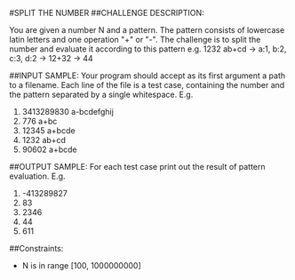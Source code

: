 #SPLIT THE NUMBER
##CHALLENGE DESCRIPTION:

You are given a number N and a pattern. The pattern consists of lowercase latin letters and one operation "+" or "-". The challenge is to split the number and evaluate it according to this pattern e.g. 
1232 ab+cd -> a:1, b:2, c:3, d:2 -> 12+32 -> 44

##INPUT SAMPLE:
Your program should accept as its first argument a path to a filename. Each line of the file is a test case, containing the number and the pattern separated by a single whitespace. E.g.

1. 3413289830 a-bcdefghij
2. 776 a+bc
3. 12345 a+bcde
4. 1232 ab+cd
5. 90602 a+bcde

##OUTPUT SAMPLE:
For each test case print out the result of pattern evaluation. E.g.

1. -413289827
2. 83
3. 2346
4. 44
5. 611

##Constraints: 
* N is in range [100, 1000000000]

